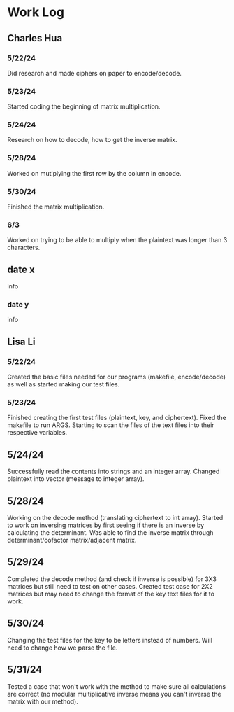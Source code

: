 # Work Log

## Charles Hua

### 5/22/24

Did research and made ciphers on paper to encode/decode.

### 5/23/24

Started coding the beginning of matrix multiplication.

### 5/24/24

Research on how to decode, how to get the inverse matrix.

### 5/28/24

Worked on mutiplying the first row by the column in encode.

### 5/30/24

Finished the matrix multiplication.

### 6/3

Worked on trying to be able to multiply when the plaintext was longer than 3 characters.

## date x

info

### date y

info


## Lisa Li

### 5/22/24

Created the basic files needed for our programs (makefile, encode/decode) as well as started making our test files.

### 5/23/24

Finished creating the first test files (plaintext, key, and ciphertext). Fixed the makefile to run ARGS. Starting to scan the files of the text files into their respective variables.

## 5/24/24

Successfully read the contents into strings and an integer array. Changed plaintext into vector (message to integer array).

## 5/28/24

Working on the decode method (translating ciphertext to int array). Started to work on inversing matrices by first seeing if there is an inverse by calculating the determinant. Was able to find the inverse matrix through determinant/cofactor matrix/adjacent matrix.

## 5/29/24

Completed the decode method (and check if inverse is possible) for 3X3 matrices but still need to test on other cases. Created test case for 2X2 matrices but may need to change the format of the key text files for it to work.

## 5/30/24

Changing the test files for the key to be letters instead of numbers. Will need to change how we parse the file.

## 5/31/24

Tested a case that won't work with the method to make sure all calculations are correct (no modular multiplicative inverse means you can't inverse the matrix with our method).
